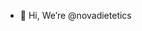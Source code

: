 - 👋 Hi, We’re @novadietetics

<!---
novadietetics/novadietetics is a ✨ special ✨ repository because its `README.md` (this file) appears on your GitHub profile.
You can click the Preview link to take a look at your changes.
--->
